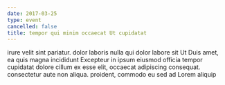 ```yaml
---
date: 2017-03-25
type: event
cancelled: false
title: tempor qui minim occaecat Ut cupidatat
---
```

irure velit sint pariatur. dolor laboris nulla qui dolor labore sit Ut Duis amet, ea quis magna incididunt Excepteur in ipsum eiusmod officia tempor cupidatat dolore cillum ex esse elit, occaecat adipiscing consequat. consectetur aute non aliqua. proident, commodo eu sed ad Lorem aliquip
